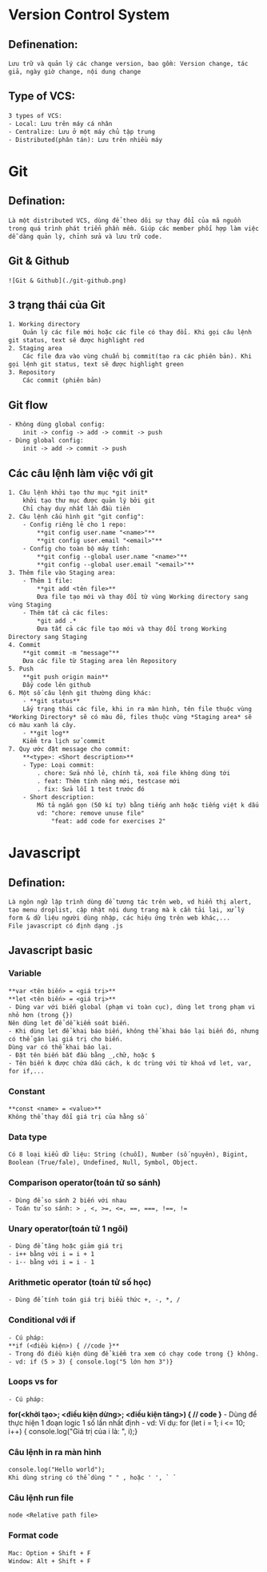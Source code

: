 # Version Control System
## Definenation: 
    Lưu trữ và quản lý các change version, bao gồm: Version change, tác giả, ngày giờ change, nội dung change
## Type of VCS:
    3 types of VCS:
    - Local: Lưu trên máy cá nhân
    - Centralize: Lưu ở một máy chủ tập trung
    - Distributed(phân tán): Lưu trên nhiều máy

# Git
## Defination:
    Là một distributed VCS, dùng để theo dõi sự thay đổi của mã nguồn trong quá trình phát triển phần mềm. Giúp các member phối hợp làm việc dễ dàng quản lý, chỉnh sửa và lưu trữ code.
## Git & Github
    ![Git & Github](./git-github.png)
    
## 3 trạng thái của Git
    1. Working directory
        Quản lý các file mới hoặc các file có thay đổi. Khi gọi câu lệnh git status, text sẽ được highlight red
    2. Staging area
        Các file đưa vào vùng chuẩn bị commit(tạo ra các phiên bản). Khi gọi lệnh git status, text sẽ được highlight green
    3. Repository
        Các commit (phiên bản)
## Git flow
    - Không dùng global config:
        init -> config -> add -> commit -> push
    - Dùng global config:
        init -> add -> commit -> push
## Các câu lệnh làm việc với git
    1. Câu lệnh khởi tạo thư mục *git init*
        khởi tạo thư mục được quản lý bởi git
        Chỉ chạy duy nhất lần đầu tiên
    2. Câu lệnh cấu hình git "git config":
        - Config riêng lẻ cho 1 repo:
            **git config user.name "<name>"**
            **git config user.email "<email>"**
        - Config cho toàn bộ máy tính:
            **git config --global user.name "<name>"**
            **git config --global user.email "<email>"**
    3. Thêm file vào Staging area:
        - Thêm 1 file:
            **git add <tên file>**
            Đưa file tạo mới và thay đổi từ vùng Working directory sang vùng Staging
        - Thêm tất cả các files:
            *git add .*
            Đưa tất cả các file tạo mới và thay đổi trong Working Directory sang Staging 
    4. Commit
        **git commit -m "message"**
        Đưa các file từ Staging area lên Repository
    5. Push
        **git push origin main**
        Đẩy code lên github
    6. Một số câu lệnh git thường dùng khác:
        - **git status**
        Lấy trạng thái các file, khi in ra màn hình, tên file thuộc vùng *Working Directory* sẽ có màu đỏ, files thuộc vùng *Staging area* sẽ có màu xanh lá cây.
        - **git log**
        Kiểm tra lịch sử commit
    7. Quy ước đặt message cho commit:
        **<type>: <Short description>**
        - Type: Loại commit:
            . chore: Sửa nhỏ lẻ, chính tả, xoá file không dùng tới
            . feat: Thêm tính năng mới, testcase mới
            . fix: Sửa lỗi 1 test trước đó
        - Short description:
            Mô tả ngắn gọn (50 kí tự) bằng tiếng anh hoặc tiếng việt k dấu
            vd: "chore: remove unuse file"
                "feat: add code for exercises 2"
# Javascript
## Defination:
    Là ngôn ngữ lập trình dùng để tương tác trên web, vd hiển thị alert, tạo menu droplist, cập nhật nội dung trang mà k cần tải lại, xử lý form & dữ liệu người dùng nhập, các hiệu ứng trên web khác,...
    File javascript có định dạng .js
## Javascript basic
### Variable
    **var <tên biến> = <giá trị>**
    **let <tên biến> = <giá trị>**
    - Dùng var với biến global (phạm vi toàn cục), dùng let trong phạm vi nhỏ hơn (trong {})
    Nên dùng let để dễ kiểm soát biến.
    - Khi dùng let để khai báo biến, không thể khai báo lại biến đó, nhưng có thể gán lại giá trị cho biến.
    Dùng var có thể khai báo lại.
    - Đặt tên biến bắt đầu bằng _,chữ, hoặc $
    - Tên biến k được chứa dấu cách, k dc trùng với từ khoá vd let, var, for if,...
### Constant
    **const <name> = <value>**
    Không thể thay đổi giá trị của hằng số 
### Data type
    Có 8 loại kiểu dữ liệu: String (chuỗi), Number (số nguyên), Bigint, Boolean (True/fale), Undefined, Null, Symbol, Object.
### Comparison operator(toán tử so sánh)
    - Dùng để so sánh 2 biến với nhau
    - Toán tử so sánh: > , <, >=, <=, ==, ===, !==, !=
### Unary operator(toán tử 1 ngôi)
    - Dùng để tăng hoặc giảm giá trị
    - i++ bằng với i = i + 1
    - i-- bằng với i = i - 1
### Arithmetic operator (toán tử số học)  
    - Dùng để tính toán giá trị biểu thức +, -, *, /
### Conditional với if
    - Cú pháp:
    **if (<điều kiện>) { //code }**
    - Trong đó điều kiện dùng để kiểm tra xem có chạy code trong {} không.
    - vd: if (5 > 3) { console.log("5 lớn hơn 3")}
### Loops vs for
    - Cú pháp:
   **for(<khởi tạo>; <điều kiện dừng>; <điều kiện tăng>) { // code }**
    - Dùng để thực hiện 1 đoạn logic 1 số lần nhất định
    - vd: Ví dụ: for (let i = 1; i <= 10; i++) { console.log("Giá trị của i là: ", i);}
### Câu lệnh in ra màn hình
    console.log("Hello world");
    Khi dùng string có thể dùng " " , hoặc ' ', ` `
### Câu lệnh run file
    node <Relative path file>
### Format code
    Mac: Option + Shift + F
    Window: Alt + Shift + F





